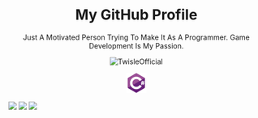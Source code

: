<p align="center">
  <h1 align="center">My GitHub Profile</h1>
  <p align="center">Just A Motivated Person Trying To Make It As A Programmer. Game Development Is My Passion.</p>
</p>

<div>
  <!-- Profile Views -->
<p align="Center"> <img src="https://komarev.com/ghpvc/?username=TwisleOfficial&label=Profile%20views&color=0e75b6&style=flat" alt="TwisleOfficial" /> </p>
 </div>
 
 <div>
  <!-- Code Logos -->
<p align="center"><img src="https://raw.githubusercontent.com/devicons/devicon/master/icons/csharp/csharp-original.svg" alt="csharp" width="40"             height="40"/>
</div>
<div>
  
![](http://github-profile-summary-cards.vercel.app/api/cards/stats?username=vn7n24fzkq&theme=transparent)
![](http://github-profile-summary-cards.vercel.app/api/cards/stats?username=vn7n24fzkq&theme=transparent)
![](http://github-profile-summary-cards.vercel.app/api/cards/repos-per-language?username=TwisleOfficial&theme=transparent)
